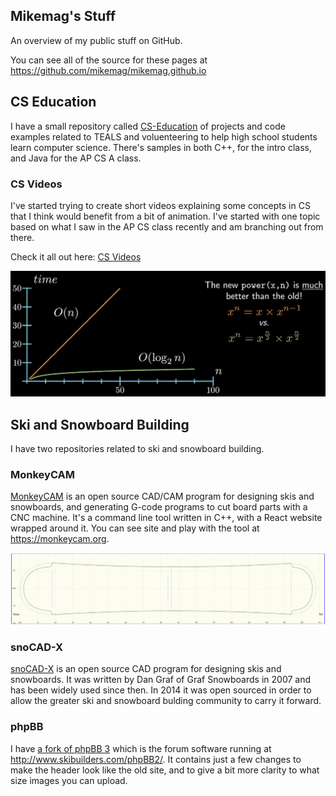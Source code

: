 ## Mikemag's Stuff

An overview of my public stuff on GitHub.

You can see all of the source for these pages at https://github.com/mikemag/mikemag.github.io

## CS Education

I have a small repository called [CS-Education](https://github.com/mikemag/CS-Education) of projects and code examples related to TEALS and voluenteering to help high school students learn computer science. There's samples in both C++, for the intro class, and Java for the AP CS A class.

### CS Videos

I've started trying to create short videos explaining some concepts in CS that I think would benefit from a bit of animation. I've started with one topic based on what I saw in the AP CS class recently and am branching out from there.

Check it all out here: [CS Videos](cs-videos.md)

![CS Videos](images/cs_vids_teaser.png)

## Ski and Snowboard Building

I have two repositories related to ski and snowboard building.

### MonkeyCAM

[MonkeyCAM](https://github.com/mikemag/MonkeyCAM) is an open source CAD/CAM program for designing skis and snowboards, and generating G-code programs to cut board parts with a CNC machine. It's a command line tool written in C++, with a React website wrapped around it. You can see site and play with the tool at https://monkeycam.org. 

![MonkeyCAM Snowboard Outline](images/MonkeyCAM_board_outline.png)

### snoCAD-X

[snoCAD-X](https://github.com/mikemag/snoCAD-X) is an open source CAD program for designing skis and snowboards. It was written by Dan Graf of Graf Snowboards in 2007 and has been widely used since then. In 2014 it was open sourced in order to allow the greater ski and snowboard bulding community to carry it forward.

### phpBB

I have [a fork of phpBB 3](https://github.com/mikemag/phpbb) which is the forum software running at http://www.skibuilders.com/phpBB2/. It contains just a few changes to make the header look like the old site, and to give a bit more clarity to what size images you can upload.
